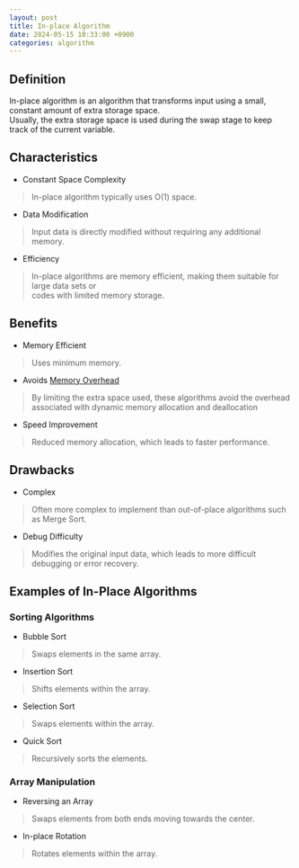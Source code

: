 ```yaml
---
layout: post
title: In-place Algorithm
date: 2024-05-15 10:33:00 +0900
categories: algorithm
---
```

## Definition
In-place algorithm is an algorithm that transforms input using a small, constant amount of extra storage space.  
Usually, the extra storage space is used during the swap stage to keep track of the current variable.

## Characteristics
- Constant Space Complexity
> In-place algorithm typically uses O(1) space.
- Data Modification
> Input data is directly modified without requiring any additional memory.
- Efficiency 
> In-place algorithms are memory efficient, making them suitable for large data sets or  
codes with limited memory storage.

## Benefits
- Memory Efficient
> Uses minimum memory.
- Avoids <a href="https://dyuk01.github.io/blog/concept/memory/2024/05/15/MemoryOverhead.html">Memory Overhead</a>
>  By limiting the extra space used, these algorithms avoid the overhead  
associated with dynamic memory allocation and deallocation
- Speed Improvement
> Reduced memory allocation, which leads to faster performance.

## Drawbacks
- Complex
> Often more complex to implement than out-of-place algorithms such as Merge Sort.
- Debug Difficulty
> Modifies the original input data, which leads to more difficult debugging or error recovery.


## Examples of In-Place Algorithms
### Sorting Algorithms
- Bubble Sort
> Swaps elements in the same array.
- Insertion Sort
> Shifts elements within the array.
- Selection Sort
> Swaps elements within the array.
- Quick Sort
> Recursively sorts the elements.

### Array Manipulation
- Reversing an Array
> Swaps elements from both ends moving towards the center.
- In-place Rotation
> Rotates elements within the array.